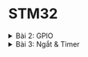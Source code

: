 # STM32
 <details><summary>Bài 2: GPIO </summary>
<p>

> ## GPIO

### các bước để sd ngoại vi 
![image](https://github.com/hnaht1126/STM32/assets/152061415/af48569a-81c7-4fcd-8b46-2889471ad967)

# 1. Cấp xung clock cho GPIO
   
Các API được cung cấp sẵn cho từng Bus. 

Các ngoại vi trên Bus được cấp xung thông qua truyền tham số vào API


![image](https://github.com/hnaht1126/STM32/assets/152061415/bdc5ed6a-b3a0-449b-8700-b1e6a93d219a)

Thanh ghi RCC cấp xung clock (ngưng cấp xung sd `DISABLE`)

```c
void RCC_Config(){
	// turn on clock 
	RCC_APB2PeriphClockCmd(RCC_APB2Periph_GPIOC, ENABLE);
	RCC_APB1PeriphClockCmd(RCC_APB1Periph_TIM2, ENABLE);
} 
```
## cấu hình GPIO (Pin, Mode, Speed)

> cấp xung cho bus->port-> pin 

```c
// cau hinh cho ngoai vi 
void GPIO_Config(){
	GPIO_InitTypeDef GPIO_InitStructure;
	//IPD INput Pull down - keo dien ap xuong 0V
	//IPU INput Pull UP - keo dien ap lên 3.3V
	//Out PP Push&Pull 
	
	GPIO_InitStructure.GPIO_Pin = GPIO_Pin_13| GPIO_Pin_14;
	GPIO_InitStructure.GPIO_Mode = GPIO_Mode_Out_PP;
	GPIO_InitStructure.GPIO_Speed = GPIO_Speed_50MHz;
	
	//GPIOx : GPIO su dung, cau hinh GPIO da tao
	GPIO_Init(GPIOC, &GPIO_InitStructure);
}
```

* GPIO_Pin: chọn pin GPIO cần cấu hình. có thể kết hợp các pin lại với nhau bằng toán tử | . 

* GPIO_Mode: chế độ hoạt động của pin GPIO, có thể là đầu vào, đầu ra, hoặc một trong các chế độ chức năng khác như chế độ AF (chức năng thay thế).

* GPIO_Speed: tốc độ đáp ứng của pin GPIO.

* Hàm GPIO_Init() nhận hai tham số:

    - GPIO_TypeDef* GPIOx: Con trỏ đến cổng GPIO cần cấu hình.(ví dụ: GPIOA, GPIOB, v.v.).

    - &GPIO_InitStruct: Đây là một con trỏ tới biến kiểu GPIO_InitTypeDef đã được khởi tạo và chứa thông tin cấu hình của pin GPIO.

## Cấu hình cho các ngoại vi khác 

Cấu hình timer
```c
void TIM_Config(){
    TIM_TimeBaseInitTypeDef TIM_TimBaseInitStructure;

    TIM_TimBaseInitStructure…;
TIM_TimBaseInitStructure…;

    TIM_TimeBaseInit(TIM2, &TIM_TimBaseInitStructure);
}

```
Cấu hình SPI ...

## Các hàm thông dụng 

1. `uint8_t GPIO_ReadInputDataBit(GPIO_TypeDef* GPIOx, uint16_t GPIO_Pin);`
   - Ví dụ: Đọc trạng thái của một nút nhấn kết nối với một chân GPIO cụ thể.
   ```c
   if (GPIO_ReadInputDataBit(GPIOA, GPIO_PIN_0) == GPIO_PIN_SET) {
       // Nút nhấn đã được nhấn
   } else {
       // Nút nhấn không được nhấn
   }
   ```

2. `uint16_t GPIO_ReadInputData(GPIO_TypeDef* GPIOx);`
   - Ví dụ: Đọc trạng thái của tất cả các chân GPIO trong một cổng GPIO.
   ```c
   uint16_t inputData = GPIO_ReadInputData(GPIOC);
   // inputData chứa trạng thái của tất cả các chân GPIO trong cổng GPIOC
   ```

3. `uint8_t GPIO_ReadOutputDataBit(GPIO_TypeDef* GPIOx, uint16_t GPIO_Pin);`
   - Ví dụ: Đọc trạng thái của một chân GPIO đang được cấu hình là đầu ra.
   ```c
   if (GPIO_ReadOutputDataBit(GPIOB, GPIO_PIN_5) == GPIO_PIN_SET) {
       // Chân GPIOB_PIN_5 đang được đặt ở mức cao
   } else {
       // Chân GPIOB_PIN_5 đang được đặt ở mức thấp
   }
   ```

4. `uint16_t GPIO_ReadOutputData(GPIO_TypeDef* GPIOx);`
   - Ví dụ: Đọc trạng thái của tất cả các chân GPIO đang được cấu hình là đầu ra trong một cổng GPIO.
   ```c
   uint16_t outputData = GPIO_ReadOutputData(GPIOB);
   // outputData chứa trạng thái của tất cả các chân GPIO đang được cấu hình là đầu ra trong cổng GPIOB
   ```

5. `void GPIO_SetBits(GPIO_TypeDef* GPIOx, uint16_t GPIO_Pin);`
   - Ví dụ: Đặt một chân GPIO cụ thể ở mức logic cao (1).
   ```c
   GPIO_SetBits(GPIOA, GPIO_PIN_1);
   ```

6. `void GPIO_ResetBits(GPIO_TypeDef* GPIOx, uint16_t GPIO_Pin);`
   - Ví dụ: Đặt một chân GPIO cụ thể ở mức logic thấp (0).
   ```c
   GPIO_ResetBits(GPIOC, GPIO_PIN_3);
   ```

7. `void GPIO_WriteBit(GPIO_TypeDef* GPIOx, uint16_t GPIO_Pin, BitAction BitVal);`
   - Ví dụ: Viết một giá trị cụ thể (0 hoặc 1) vào một chân GPIO cụ thể.
   ```c
   GPIO_WriteBit(GPIOB, GPIO_PIN_7, Bit_SET); // Set chân GPIOB_PIN_7 ở mức logic cao
   ```

8. `void GPIO_Write(GPIO_TypeDef* GPIOx, uint16_t PortVal);`
   - Ví dụ: Viết một giá trị 16-bit vào tất cả các chân GPIO trong một cổng GPIO.
   ```c
   GPIO_Write(GPIOC, 0x05); // Viết giá trị 0x05 vào tất cả các chân GPIO trong cổng GPIOC
   ```
</p>
</details>

 <details><summary>Bài 3: Ngắt & Timer </summary>
<p>

# Ngắt
 Sự kiện diễn ra trong hoặc ngoài vđk, yêu cầu MCU dừng chương trình chính và thực thi chương trình ngắt 

 vd: đang chơi game má gọi đi rửa chén =)))

Mỗi ngắt có 1 trình phục vụ ngắt, sẽ yêu cầu MCU thực thi lệnh tại trình phục vụ ngắt khi có ngắt xảy ra.

Các ngắt có các địa chỉ cố định trong bộ nhớ để giữ các trình phục vụ.(vector ngắt.) 

![image](https://github.com/hnaht1126/STM32/assets/152061415/f37cec44-a5c0-4b71-b0e9-f29193ac21ae)

## Ngắt ngoài - tác động từ ngoài MCU  

Xảy ra khi có sự thay đổi điện áp trên các chân GPIO được cấu hình là ngõ vào ngắt 

* LOW - kích hoạt ngắt liên tục khi chân mức Thấp (0)
* High -  kích hoạt ngắt liên tục khi chân mức Cao (1)
* Rising - kích hoạt ngắt khi chuyển từ thấp lên cao 
* Falling - kích hoạt ngắt khi chyển từ cao xuống thấp 

## Ngắt timer 



</p>
</details>


